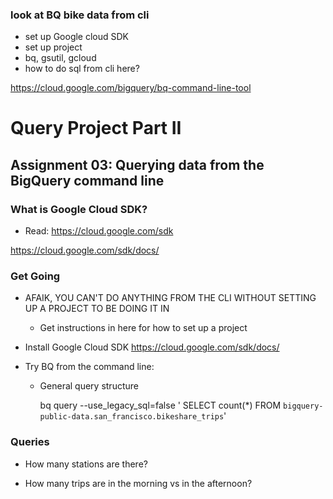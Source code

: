 ### look at BQ bike data from cli
  - set up Google cloud SDK
  - set up project
  - bq, gsutil, gcloud
  - how to do sql from cli here?

  https://cloud.google.com/bigquery/bq-command-line-tool

# Query Project Part II
## Assignment 03: Querying data from the BigQuery command line

### What is Google Cloud SDK?
- Read: https://cloud.google.com/sdk

https://cloud.google.com/sdk/docs/

### Get Going
- AFAIK, YOU CAN'T DO ANYTHING FROM THE CLI WITHOUT SETTING UP A PROJECT TO BE DOING IT IN
  * Get instructions in here for how to set up a project

- Install Google Cloud SDK https://cloud.google.com/sdk/docs/
- Try BQ from the command line:
  * General query structure

    bq query --use_legacy_sql=false '
        SELECT count(*)
        FROM
           `bigquery-public-data.san_francisco.bikeshare_trips`'


### Queries

- How many stations are there?

- How many trips are in the morning vs in the afternoon?

